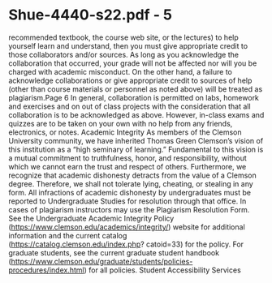 # Shue-4440-s22.pdf - 5

recommended textbook, the course web site, or the lectures) to help yourself learn and understand, then
you must give appropriate credit to those collaborators and/or sources. As long as you acknowledge the
collaboration that occurred, your grade will not be affected nor will you be charged with academic
misconduct. On the other hand, a failure to acknowledge collaborations or give appropriate credit to
sources of help (other than course materials or personnel as noted above) will be treated as plagiarism.Page 6
In general, collaboration is permitted on labs, homework and exercises and on out of class projects with
the consideration that all collaboration is to be acknowledged as above. However, in-class exams and
quizzes are to be taken on your own with no help from any friends, electronics, or notes.
Academic Integrity
As members of the Clemson University community, we have inherited Thomas Green Clemson’s vision
of this institution as a “high seminary of learning.” Fundamental to this vision is a mutual commitment to
truthfulness, honor, and responsibility, without which we cannot earn the trust and respect of others.
Furthermore, we recognize that academic dishonesty detracts from the value of a Clemson degree.
Therefore, we shall not tolerate lying, cheating, or stealing in any form.
All infractions of academic dishonesty by undergraduates must be reported to Undergraduate Studies for
resolution through that office. In cases of plagiarism instructors may use the Plagiarism Resolution Form.
See the Undergraduate Academic Integrity Policy (https://www.clemson.edu/academics/integrity/)
website for additional information and the current catalog (https://catalog.clemson.edu/index.php?
catoid=33) for the policy.
For graduate students, see the current graduate student handbook
(https://www.clemson.edu/graduate/students/policies-procedures/index.html) for all policies.
Student Accessibility Services